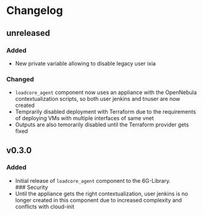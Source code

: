 # Changelog

## unreleased
### Added
- New private variable allowing to disable legacy user ixia

### Changed
- `loadcore_agent` component now uses an appliance with the OpenNebula contextualization scripts, so both user jenkins and tnuser are now created
- Temprarily disabled deployment with Terraform due to the requirements of deploying VMs with multiple interfaces of same vnet
- Outputs are also temorarily disabled until the Terraform provider gets fixed

## v0.3.0
### Added
- Initial release of `loadcore_agent` component to the 6G-Library.
### Security
- Until the appliance gets the right contextualization, user jenkins is no longer created in this component due to increased complexity and conflicts with cloud-init
